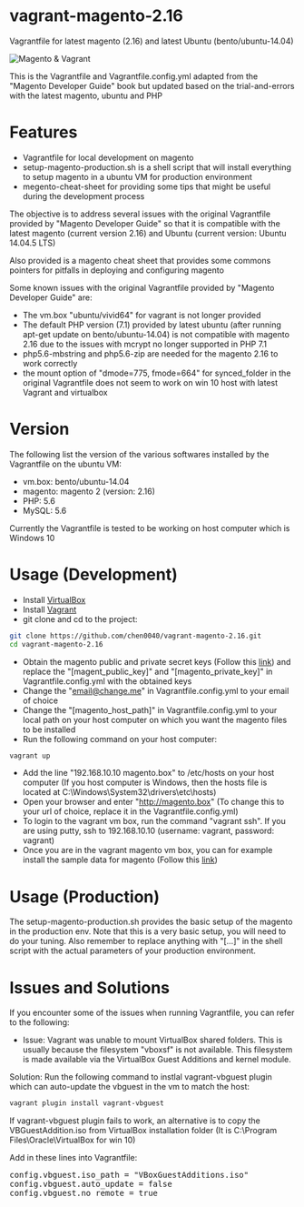 # vagrant-magento-2.16


Vagrantfile for latest magento (2.16) and latest Ubuntu (bento/ubuntu-14.04)

![Magento & Vagrant](https://cookieflow.files.wordpress.com/2013/07/magento_vagrant.jpg?w=525&h=225)

This is the Vagrantfile and Vagrantfile.config.yml adapted from the "Magento Developer Guide" book but updated based on the trial-and-errors with the latest magento, ubuntu and PHP

# Features

* Vagrantfile for local development on magento
* setup-magento-production.sh is a shell script that will install everything to setup magento in a ubuntu VM for production environment
* megento-cheat-sheet for providing some tips that might be useful during the development process

The objective is to address several issues with the original Vagrantfile provided by "Magento Developer Guide" so that it is compatible with the latest magento (current version 2.16) and Ubuntu (current version: Ubuntu 14.04.5 LTS)

Also provided is a magento cheat sheet that provides some commons pointers for pitfalls in deploying and configuring magento

Some known issues with the original Vagrantfile provided by "Magento Developer Guide" are:

* The vm.box "ubuntu/vivid64" for vagrant is not longer provided
* The default PHP version (7.1) provided by latest ubuntu (after running apt-get update on bento/ubuntu-14.04) is not compatible with magento 2.16 due to the issues with mcrypt no longer supported in PHP 7.1
* php5.6-mbstring and php5.6-zip are needed for the magento 2.16 to work correctly
* the mount option of "dmode=775, fmode=664" for synced_folder in the original Vagrantfile does not seem to work on win 10 host with latest Vagrant and virtualbox 

# Version

The following list the version of the various softwares installed by the Vagrantfile on the ubuntu VM:

* vm.box: bento/ubuntu-14.04
* magento: magento 2 (version: 2.16)
* PHP: 5.6
* MySQL: 5.6

Currently the Vagrantfile is tested to be working on host computer which is Windows 10

# Usage (Development)

* Install [VirtualBox](https://www.virtualbox.org/wiki/Downloads)
* Install [Vagrant](https://www.vagrantup.com/downloads.html)
* git clone and cd to the project:

```bash
git clone https://github.com/chen0040/vagrant-magento-2.16.git
cd vagrant-magento-2.16
```

* Obtain the magento public and private secret keys (Follow this [link](http://devdocs.magento.com/guides/v2.1/install-gde/prereq/connect-auth.html)) and replace the "[magent_public_key]" and "[magento_private_key]" in Vagrantfile.config.yml with the obtained keys
* Change the "email@change.me" in Vagrantfile.config.yml to your email of choice
* Change the "[magento_host_path]" in Vagrantfile.config.yml to your local path on your host computer on which you want the magento files to be installed
* Run the following command on your host computer:

```bash
vagrant up
```

* Add the line "192.168.10.10 magento.box" to /etc/hosts on your host computer (If you host computer is Windows, then the hosts file is located at C:\Windows\System32\drivers\etc\hosts)
* Open your browser and enter "http://magento.box" (To change this to your url of choice, replace it in the Vagrantfile.config.yml)
* To login to the vagrant vm box, run the command "vagrant ssh". If you are using putty, ssh to 192.168.10.10 (username: vagrant, password: vagrant)
* Once you are in the vagrant magento vm box, you can for example install the sample data for magento (Follow this [link](http://devdocs.magento.com/guides/v2.1/install-gde/install/sample-data-before-composer.html))

# Usage (Production)

The setup-magento-production.sh provides the basic setup of the magento in the production env. Note that this is a very basic setup, you will need to do your tuning. Also remember to replace anything with "[...]" in the shell script with the actual parameters of your production environment.

# Issues and Solutions

If you encounter some of the issues when running Vagrantfile, you can refer to the following:

* Issue: Vagrant was unable to mount VirtualBox shared folders. This is usually because the filesystem "vboxsf" is not available. This filesystem is made available via the VirtualBox Guest Additions and kernel module.

Solution: Run the following command to instlal vagrant-vbguest plugin which can auto-update the vbguest in the vm to match the host:
          
```bash
vagrant plugin install vagrant-vbguest
```

If vagrant-vbguest plugin fails to work, an alternative is to copy the VBGuestAddition.iso from VirtualBox installation folder (It is C:\Program Files\Oracle\VirtualBox for win 10)

Add in these lines into Vagrantfile:

<pre>
config.vbguest.iso_path = "VBoxGuestAdditions.iso"
config.vbguest.auto_update = false
config.vbguest.no_remote = true
</pre>

